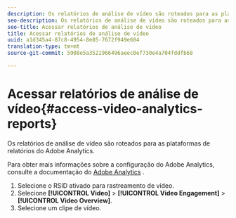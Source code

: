 ```yaml
---
description: Os relatórios de análise de vídeo são roteados para as plataformas de relatórios do Adobe Analytics.
seo-description: Os relatórios de análise de vídeo são roteados para as plataformas de relatórios do Adobe Analytics.
seo-title: Acessar relatórios de análise de vídeo
title: Acessar relatórios de análise de vídeo
uuid: a1d345a4-87c8-4954-8e85-7672f949e604
translation-type: tm+mt
source-git-commit: 5908e5a3521966496aeec0ef730e4a704fddfb68

---
```



# Acessar relatórios de análise de vídeo{#access-video-analytics-reports}

Os relatórios de análise de vídeo são roteados para as plataformas de relatórios do Adobe Analytics.

Para obter mais informações sobre a configuração do Adobe Analytics, consulte a documentação do [Adobe Analytics](https://microsite.omniture.com/t2/help/en_US/reference/) .
1. Selecione o RSID ativado para rastreamento de vídeo.
1. Selecione **[!UICONTROL Video]** > **[!UICONTROL Video Engagement]** > **[!UICONTROL Video Overview]**.
1. Selecione um clipe de vídeo.
